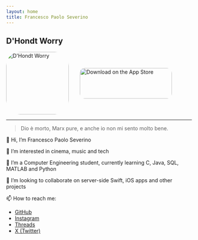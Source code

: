 ```yaml
---
layout: home
title: Francesco Paolo Severino
---
```


## D'Hondt Worry

<div style="display: flex; align-items: center;">
<a href="https://apps.apple.com/us/app/dhondt-worry/id6482423403?itscg=30200&amp;itsct=apps_box_appicon" style="width: 170px; height: 170px; border-radius: 22%; overflow: hidden; display: inline-block; vertical-align: middle;"><img src="https://is1-ssl.mzstatic.com/image/thumb/Purple221/v4/92/0e/aa/920eaa92-720d-0fc7-f9d1-dc22d5af1f12/AppIcon-0-0-1x_U007ephone-0-85-220.png/540x540bb.jpg" alt="D'Hondt Worry" style="width: 170px; height: 170px; border-radius: 22%; overflow: hidden; display: inline-block; vertical-align: middle;"></a>
<a href="https://apps.apple.com/us/app/dhondt-worry/id6482423403?itsct=apps_box_badge&amp;itscg=30200" style="display: inline-block; overflow: hidden; border-radius: 13px; width: 250px; height: 83px; margin-left: 30px;"><img src="https://tools.applemediaservices.com/api/badges/download-on-the-app-store/black/en-us?size=250x83&amp;releaseDate=1712275200" alt="Download on the App Store" style="border-radius: 13px; width: 250px; height: 83px;"></a>
</div>

---

> Dio è morto, Marx pure, e anche io non mi sento molto bene.

👋 Hi, I’m Francesco Paolo Severino

👀 I’m interested in cinema, music and tech

🌱 I’m a Computer Engineering student, currently learning C, Java, SQL, MATLAB and Python

💞️ I’m looking to collaborate on server-side Swift, iOS apps and other projects

📫 How to reach me:
- [GitHub](https://github.com/fpseverino)
- [Instagram](https://instagram.com/fp.severino)
- [Threads](https://threads.net/fp.severino)
- [X (Twitter)](https://twitter.com/fp_severino)
